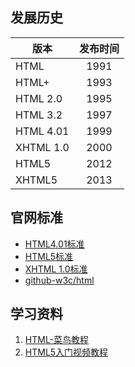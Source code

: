 ## 发展历史
版本 | 发布时间
---|:---:
HTML  | 1991
HTML+  | 1993
HTML 2.0  | 1995
HTML 3.2  | 1997
HTML 4.01  | 1999
XHTML 1.0  | 2000
HTML5  | 2012
XHTML5 | 2013

## 官网标准
- [HTML4.01标准](https://www.w3.org/TR/html401/)
- [HTML5标准](https://www.w3.org/TR/html5/)
- [XHTML 1.0标准](http://www.w3.org/TR/xhtml1/)
- [github-w3c/html](https://github.com/w3c/html)

## 学习资料
1. [HTML-菜鸟教程](http://www.runoob.com/html/html-tutorial.html)
2. [HTML5入门视频教程](http://study.163.com/course/courseMain.htm?courseId=171001)